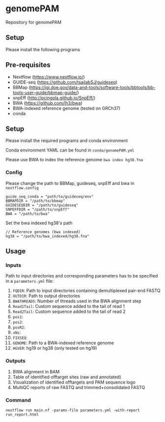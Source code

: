 # genomePAM
Repository for genomePAM

## Setup
Please install the following programs
## Pre-requisites
- Nextflow (https://www.nextflow.io/)
- GUIDE-seq (https://github.com/tsailabSJ/guideseq)
- BBMap (https://jgi.doe.gov/data-and-tools/software-tools/bbtools/bb-tools-user-guide/bbmap-guide/)
- snpEff (http://pcingola.github.io/SnpEff/)
- BWA (https://github.com/lh3/bwa)
- BWA-indexed reference genome (tested on GRCh37)
- conda


## Setup
Please install the required programs and conda environment

Conda environment YAML can be found in 
```conda/genomePAM.yml```

Please use BWA to index the reference genome
```bwa index hg38.fna```

### Config
Please change the path to BBMap, guideseq, snpEff and bwa in `nextflow.config`
```
guide_seq_conda = "path/to/guideseq/env"
BBMAPDIR = "/path/to/bbmap"
GUIDESEQDIR = "/path/to/guideseq"
SNPEFFDIR = "/path/to/snpEff"
BWA = "/path/to/bwa"
```
Set the bwa indexed hg38's path
```
// Reference genomes (bwa indexed)
hg38 = "/path/to/bwa_indexed/hg38.fna"
```

## Usage
### Inputs
Path to input directories and corresponding parameters has to be specified in a `parameters.yml` file:

1. `FQDIR`: Path to input directories containing demultiplexed pair-end FASTQ
2. `OUTDIR`: Path to output directories
3. `BWATHREADS`: Number of threads used in the BWA alignment step
4. `Read1Tail`: Custom sequence added to the tail of read 1
5. `Read2Tail`: Custom sequence added to the tail of read 2
6. `pos1`: 
7. `pos2`: 
8. `posR2`: 
9. `xNs`: 
10. `FIXSEQ`: 
11. `GENOME`: Path to a BWA-indexed reference genome
12. `HGVER`: hg19 or hg38 (only tested on hg19)

### Outputs
1. BWA alignment in BAM
2. Table of identified offtarget sites (raw and annotated)
3. Visualization of identified offtargets and PAM sequence logo
4. MultiQC reports of raw FASTQ and trimmed+consolidated FASTQ

### Command
```
nextflow run main.nf -params-file parameters.yml -with-report run_report.html
```